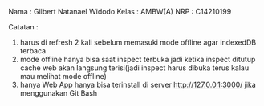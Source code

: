 Nama : Gilbert Natanael Widodo
Kelas : AMBW(A)
NRP : C14210199

Catatan :
1. harus di refresh 2 kali sebelum memasuki mode offline agar indexedDB terbaca
2. mode offline hanya bisa saat inspect terbuka jadi ketika inspect ditutup cache web akan langsung terisi(jadi inspect harus dibuka terus kalau mau melihat mode offline)
3. hanya Web App hanya bisa terinstall di server http://127.0.0.1:3000/ jika menggunakan Git Bash
